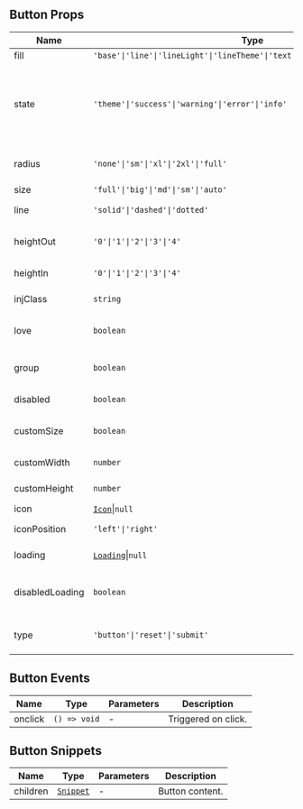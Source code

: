 ## Button Props

| Name            | Type                                                                          | Default   | Required | Description                                      |
| --------------- | ----------------------------------------------------------------------------- | --------- | -------- | ------------------------------------------------ |
| fill            | `'base'\|'line'\|'lineLight'\|'lineTheme'\|'text'\|'textTheme'\|'colorLight'` | `'base'`  | N        | Fill mode.                                       |
| state           | `'theme'\|'success'\|'warning'\|'error'\|'info'`                              | `'theme'` | N        | Status color, theme means following theme color. |
| radius          | `'none'\|'sm'\|'xl'\|'2xl'\|'full'`                                           | `'sm'`    | N        | Border radius style.                             |
| size            | `'full'\|'big'\|'md'\|'sm'\|'auto'`                                           | `'big'`   | N        | Size.                                            |
| line            | `'solid'\|'dashed'\|'dotted'`                                                 | `'solid'` | N        | Border style.                                    |
| heightOut       | `'0'\|'1'\|'2'\|'3'\|'4'`                                                     | `'2'`     | N        | Button outer height.                             |
| heightIn        | `'0'\|'1'\|'2'\|'3'\|'4'`                                                     | `'3'`     | N        | Button height.                                   |
| injClass        | `string`                                                                      | `''`      | N        | Inject CSS class name.                           |
| love            | `boolean`                                                                     | `false`   | N        | Whether to enable care version.                  |
| group           | `boolean`                                                                     | `false`   | N        | Whether to use button group.                     |
| disabled        | `boolean`                                                                     | `false`   | N        | Whether to disable.                              |
| customSize      | `boolean`                                                                     | `false`   | N        | Whether to use custom size.                      |
| customWidth     | `number`                                                                      | `0`       | N        | Custom width.                                    |
| customHeight    | `number`                                                                      | `0`       | N        | Custom height.                                   |
| icon            | [`Icon`](https://stdf.design/components?nav=icon&tab=1)\|`null`               | `null`    | N        | Icon props.                                      |
| iconPosition    | `'left'\|'right'`                                                            | `'left'` | N        | Icon position.                                   |
| loading         | [`Loading`](https://stdf.design/components?nav=loading&tab=1)\|`null`         | `null`    | N        | Loading props.                                   |
| disabledLoading | `boolean`                                                                     | `false`   | N        | Whether to disable when loading.                 |
| type            | `'button'\|'reset'\|'submit'`                                                 | `button`  | N        | The default behavior of the button               |

## Button Events

| Name    | Type         | Parameters | Description         |
| ------- | ------------ | ---------- | ------------------- |
| onclick | `() => void` | -          | Triggered on click. |

## Button Snippets

| Name     | Type                                                                | Parameters | Description     |
| -------- | ------------------------------------------------------------------- | ---------- | --------------- |
| children | [`Snippet`](https://svelte.dev/docs/svelte/snippet#Typing-snippets) | -          | Button content. |
